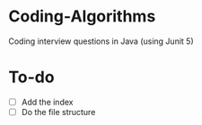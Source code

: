 # Coding-Algorithms

Coding interview questions in Java (using Junit 5)

# To-do

- [ ] Add the index
- [ ] Do the file structure
